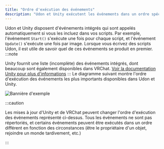 ```yaml
---
title: "Ordre d'exécution des événements"
description: "Udon et Unity exécutent les événements dans un ordre spécifique. Voici comment !"
---
```


Udon et Unity disposent d'événements intégrés qui sont appelés automatiquement si vous les incluez dans vos scripts. Par exemple, l'événement `Start()` s'exécute une fois pour chaque script, et l'événement `Update()` s'exécute une fois par image. Lorsque vous écrivez des scripts Udon, il est utile de savoir quel de ces événements se produit en premier.
:::note

Unity fournit une liste (incomplète) des événements intégrés, dont beaucoup sont également disponibles dans VRChat. [Voir la documentation Unity pour plus d'informations](https://docs.unity3d.com/Manual/ExecutionOrder.html)
:::
Le diagramme suivant montre l'ordre d'exécution des événements les plus importants disponibles dans Udon et Unity.

![Bannière d'exemple](/img/worlds/event-execution-order.svg)

:::caution

Les mises à jour d'Unity et de VRChat peuvent changer l'ordre d'exécution des événements représenté ci-dessus.
Tous les événements ne sont pas répertoriés, et certains événements peuvent être exécutés dans un ordre différent en fonction des circonstances (être le propriétaire d'un objet, rejoindre un monde tardivement, etc.)

:::
